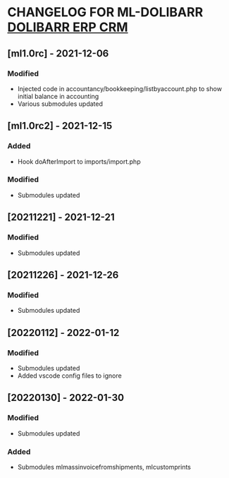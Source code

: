 # CHANGELOG FOR ML-DOLIBARR [DOLIBARR ERP CRM](https://www.dolibarr.org)

## [ml1.0rc] - 2021-12-06

### Modified
- Injected code in accountancy/bookkeeping/listbyaccount.php to show initial balance in accounting
- Various submodules updated

## [ml1.0rc2] - 2021-12-15

### Added
- Hook doAfterImport to imports/import.php

### Modified
- Submodules updated

## [20211221] - 2021-12-21

### Modified
- Submodules updated

## [20211226] - 2021-12-26

### Modified
- Submodules updated

## [20220112] - 2022-01-12

### Modified
- Submodules updated
- Added vscode config files to ignore

## [20220130] - 2022-01-30

### Modified
- Submodules updated

### Added
- Submodules mlmassinvoicefromshipments, mlcustomprints